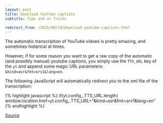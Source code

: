 ```yaml
---
layout: post
title: Download YouTube captions
subtitle: Tips and or Tricks

redirect_from: /2015/09/19/download-youtube-captions.html
---
```



The automatic transcription of YouTube vidoes is pretty amazing, and sometimes histerical at times. 

However, if for some reason you want to get a raw copy of the automatic (and possibly manual) youtube captions, you simply use the `TTS_URL` key of the `yt` and append some magic URL parameters: `&kind=asr&fmt=srv1&lang=en`.

The following JavaScript will automatically redirect you to the xml file of the transcription: 

{% highlight javascript %}
    if(yt.config_.TTS_URL.length) window.location.href=yt.config_.TTS_URL+"&kind=asr&fmt=srv1&lang=en"
{% endhighlight %}

[Source](http://www.labnol.org/internet/transcribe-video-to-text/28914/)
